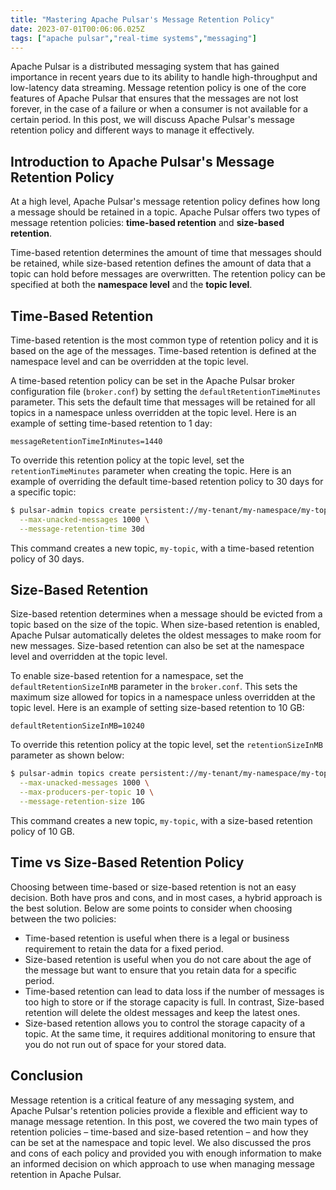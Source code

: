 ```yaml
---
title: "Mastering Apache Pulsar's Message Retention Policy"
date: 2023-07-01T00:06:06.025Z
tags: ["apache pulsar","real-time systems","messaging"]
---
```



Apache Pulsar is a distributed messaging system that has gained importance in recent years due to its ability to handle high-throughput and low-latency data streaming. Message retention policy is one of the core features of Apache Pulsar that ensures that the messages are not lost forever, in the case of a failure or when a consumer is not available for a certain period. In this post, we will discuss Apache Pulsar's message retention policy and different ways to manage it effectively.

## Introduction to Apache Pulsar's Message Retention Policy

At a high level, Apache Pulsar's message retention policy defines how long a message should be retained in a topic. Apache Pulsar offers two types of message retention policies: **time-based retention** and **size-based retention**. 

Time-based retention determines the amount of time that messages should be retained, while size-based retention defines the amount of data that a topic can hold before messages are overwritten. The retention policy can be specified at both the **namespace level** and the **topic level**.

## Time-Based Retention

Time-based retention is the most common type of retention policy and it is based on the age of the messages. Time-based retention is defined at the namespace level and can be overridden at the topic level. 

A time-based retention policy can be set in the Apache Pulsar broker configuration file (`broker.conf`) by setting the `defaultRetentionTimeMinutes` parameter. This sets the default time that messages will be retained for all topics in a namespace unless overridden at the topic level. Here is an example of setting time-based retention to 1 day:

```
messageRetentionTimeInMinutes=1440
```

To override this retention policy at the topic level,  set the `retentionTimeMinutes` parameter when creating the topic. Here is an example of overriding the default time-based retention policy to 30 days for a specific topic:

```sh
$ pulsar-admin topics create persistent://my-tenant/my-namespace/my-topic \
  --max-unacked-messages 1000 \
  --message-retention-time 30d
```

This command creates a new topic, `my-topic`, with a time-based retention policy of 30 days.

## Size-Based Retention

Size-based retention determines when a message should be evicted from a topic based on the size of the topic. When size-based retention is enabled, Apache Pulsar automatically deletes the oldest messages to make room for new messages. Size-based retention can also be set at the namespace level and overridden at the topic level.

To enable size-based retention for a namespace, set the `defaultRetentionSizeInMB` parameter in the `broker.conf`. This sets the maximum size allowed for topics in a namespace unless overridden at the topic level. Here is an example of setting size-based retention to 10 GB:

```
defaultRetentionSizeInMB=10240
```

To override this retention policy at the topic level, set the `retentionSizeInMB` parameter as shown below:

```sh
$ pulsar-admin topics create persistent://my-tenant/my-namespace/my-topic \
  --max-unacked-messages 1000 \
  --max-producers-per-topic 10 \
  --message-retention-size 10G
```

This command creates a new topic, `my-topic`, with a size-based retention policy of 10 GB.

## Time vs Size-Based Retention Policy

Choosing between time-based or size-based retention is not an easy decision. Both have pros and cons, and in most cases, a hybrid approach is the best solution. Below are some points to consider when choosing between the two policies:

- Time-based retention is useful when there is a legal or business requirement to retain the data for a fixed period.
- Size-based retention is useful when you do not care about the age of the message but want to ensure that you retain data for a specific period.
- Time-based retention can lead to data loss if the number of messages is too high to store or if the storage capacity is full. In contrast, Size-based retention will delete the oldest messages and keep the latest ones.
- Size-based retention allows you to control the storage capacity of a topic. At the same time, it requires additional monitoring to ensure that you do not run out of space for your stored data.

## Conclusion

Message retention is a critical feature of any messaging system, and Apache Pulsar's retention policies provide a flexible and efficient way to manage message retention. In this post, we covered the two main types of retention policies – time-based and size-based retention – and how they can be set at the namespace and topic level. We also discussed the pros and cons of each policy and provided you with enough information to make an informed decision on which approach to use when managing message retention in Apache Pulsar.